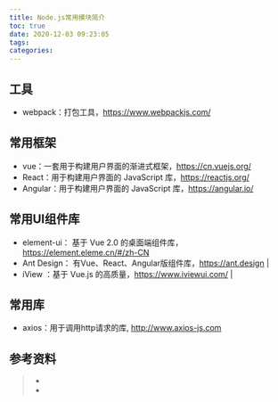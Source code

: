 ```yaml
---
title: Node.js常用模块简介
toc: true
date: 2020-12-03 09:23:05
tags:
categories:
---
```


## 工具
- webpack：打包工具，https://www.webpackjs.com/

## 常用框架
- vue：一套用于构建用户界面的渐进式框架，https://cn.vuejs.org/
- React：用于构建用户界面的 JavaScript 库，https://reactjs.org/
- Angular：用于构建用户界面的 JavaScript 库，https://angular.io/

## 常用UI组件库
- element-ui： 基于 Vue 2.0 的桌面端组件库，https://element.eleme.cn/#/zh-CN
- Ant Design： 有Vue、React、Angular版组件库，https://ant.design                 |
- iView ：基于 Vue.js 的高质量，https://www.iviewui.com/           |

## 常用库
- axios：用于调用http请求的库, http://www.axios-js.com

## 参考资料
> - []()
> - []()
